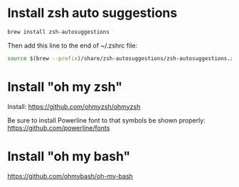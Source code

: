 # Install zsh auto suggestions
```bash
brew install zsh-autosuggestions
```

Then add this line to the end of ~/.zshrc file:  
```bash
source $(brew --prefix)/share/zsh-autosuggestions/zsh-autosuggestions.zsh
```

# Install "oh my zsh"
Install: https://github.com/ohmyzsh/ohmyzsh

Be sure to install Powerline font to that symbols be shown properly:
https://github.com/powerline/fonts

# Install "oh my bash"
https://github.com/ohmybash/oh-my-bash

